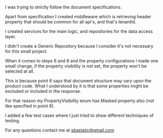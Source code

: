 I was trying to strictly follow the document specifications.

Apart from specification I created middleware which is retrieving header property that should be common for all api's, and that's tenantId.

I created services for the main logic, and repositories for the data access layer.

I didn't create a Generic Repository because I consider it's not necessary for this small project.

When it comes to steps 6 and 8 and the property configurations I made one small change, if the property visibility is not set, the property won't be selected at all.

This is because point 6 says that document structure may vary upon the product code. What I understood by it is that some properties might be excluded or included in the response.

For that reason my PropertyVisibility enum has Masked property also (not like specified in point 8).

I added a few test cases where I just tried to show different techniques of testing.

For any questions contact me at sbastajic@gmail.com
